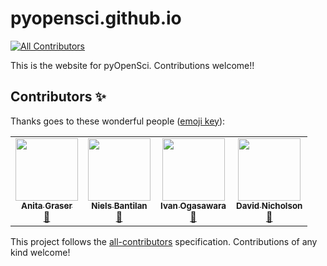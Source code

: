 # pyopensci.github.io
[![All Contributors](https://img.shields.io/badge/all_contributors-3-orange.svg?style=flat-square)](#contributors)

This is the website for pyOpenSci. Contributions welcome!!

## Contributors ✨

Thanks goes to these wonderful people ([emoji key](https://allcontributors.org/docs/en/emoji-key)):

<!-- ALL-CONTRIBUTORS-LIST:START - Do not remove or modify this section -->
<!-- prettier-ignore-start -->
<!-- markdownlint-disable -->
<table>
  <tr>
    <td align="center"><a href="http://anitagraser.com"><img src="https://avatars0.githubusercontent.com/u/590385?v=4" width="100px;" alt=""/><br /><sub><b>Anita Graser</b></sub></a><br /><a href="#blog-anitagraser" title="Blogposts">📝</a></td>
    <td align="center"><a href="http://cosmicbboy.github.io/"><img src="https://avatars0.githubusercontent.com/u/2816689?v=4" width="100px;" alt=""/><br /><sub><b>Niels Bantilan</b></sub></a><br /><a href="#blog-cosmicBboy" title="Blogposts">📝</a></td>
    <td align="center"><a href="https://github.com/xmnlab"><img src="https://avatars2.githubusercontent.com/u/5209757?v=4" width="100px;" alt=""/><br /><sub><b>Ivan Ogasawara</b></sub></a><br /><a href="#blog-xmnlab" title="Blogposts">📝</a></td>
    <td align="center"><a href="https://twitter.com/githubbers"><img src="https://avatars2.githubusercontent.com/u/11934090?v=4" width="100px;" alt=""/><br /><sub><b>David Nicholson</b></sub></a><br /><a href="#blog-NickleDave" title="Blogposts">📝</a></td>
  </tr>
</table>

<!-- markdownlint-enable -->
<!-- prettier-ignore-end -->
<!-- ALL-CONTRIBUTORS-LIST:END -->

This project follows the [all-contributors](https://github.com/all-contributors/all-contributors) specification. Contributions of any kind welcome!